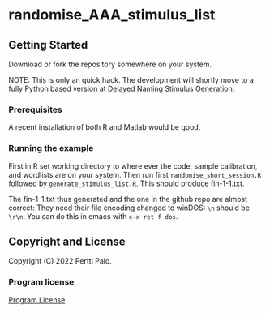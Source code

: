 # randomise_AAA_stimulus_list

## Getting Started

Download or fork the repository somewhere on your system. 

NOTE: This is only an quick hack. The development will shortly move
to a fully Python based version at 
[Delayed Naming Stimulus Generation](https://github.com/giuthas/delayed_naming_stimulus_gen).


### Prerequisites

A recent installation of both R and Matlab would be good.

### Running the example

First in R set working directory to where ever the code, sample
calibration, and wordlists are on your system. Then run first
`randomise_short_session.R` followed by
`generate_stimulus_list.R`. This should produce fin-1-1.txt.

The fin-1-1.txt thus generated and the one in the github repo are
almost correct: They need their file encoding changed to winDOS: `\n`
should be `\r\n`. You can do this in emacs with `c-x ret f dos`.

## Copyright and License

Copyright (C) 2022 Pertti Palo.

### Program license

[Program License](https://github.com/giuthas/randomise_AAA_stimulus_list/blob/master/LICENSE)
